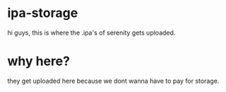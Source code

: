 # ipa-storage
hi guys, this is where the .ipa's of serenity gets uploaded.

# why here?
they get uploaded here because we dont wanna have to pay for storage.
